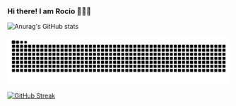 ### Hi there! I am Rocio 👋👩‍💻

![Anurag's GitHub stats](https://github-readme-stats.vercel.app/api?username=RocioSulca&show_icons=true&theme=gruvbox)

![Snake Github](github-user-contribution-rocio.svg)

[![GitHub Streak](https://github-readme-streak-stats.herokuapp.com?user=RocioSulca&theme=dark&date_format=M%20j%5B%2C%20Y%5D)](https://git.io/streak-stats)

<!--
**RocioSulca/RocioSulca** is a ✨ _special_ ✨ repository because its `README.md` (this file) appears on your GitHub profile.

Here are some ideas to get you started:

- 🔭 I’m currently working on ...
- 🌱 I’m currently learning ...
- 👯 I’m looking to collaborate on ...
- 🤔 I’m looking for help with ...
- 💬 Ask me about ...
- 📫 How to reach me: ...
- 😄 Pronouns: ...
- ⚡ Fun fact: ...
-->
